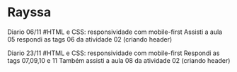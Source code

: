 # Rayssa
Diario
06/11
#HTML e CSS: responsividade com mobile-first
Assisti a aula 05 respondi as tags 06 da atividade 02 (criando header)

Diario
23/11
#HTML e CSS: responsividade com mobile-first
Respondi as tags 07,09,10 e 11
Também assisti a aula 08 da atividade 02 (criando header)
